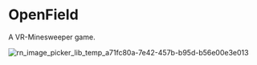 # OpenField
A VR-Minesweeper game. 

![rn_image_picker_lib_temp_a71fc80a-7e42-457b-b95d-b56e00e3e013](https://github.com/corigan01/OpenField/assets/33582457/f0a7fad5-6b84-4904-bcf4-20a6e3b3a703)

